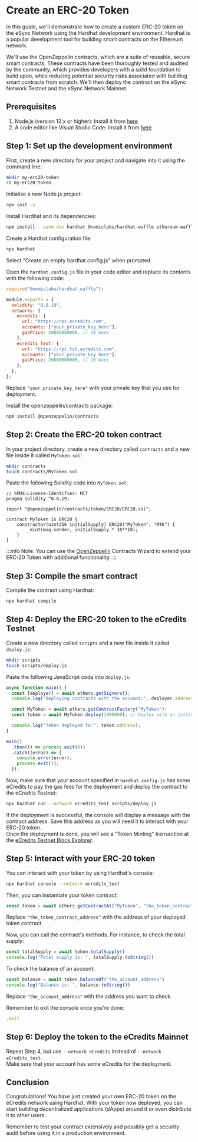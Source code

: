 # Create an ERC-20 Token

In this guide, we'll demonstrate how to create a custom ERC-20 token on the eSync Network using the Hardhat development environment. Hardhat is a popular development tool for building smart contracts on the Ethereum network. 

We'll use the OpenZeppelin contracts, which are a suite of reusable, secure smart contracts. These contracts have been thoroughly tested and audited by the community, which provides developers with a solid foundation to build upon, while reducing potential security risks associated with building smart contracts from scratch. We'll then deploy the contract on the eSync Network Testnet and the eSync Network Mainnet.

## Prerequisites

1. Node.js (version 12.x or higher): Install it from [here](https://nodejs.org/en/download/)
2. A code editor like Visual Studio Code: Install it from [here](https://code.visualstudio.com/download)

## Step 1: Set up the development environment

First, create a new directory for your project and navigate into it using the command line:

```sh
mkdir my-erc20-token
cd my-erc20-token
```

Initialize a new Node.js project:

```sh
npm init -y
```

Install Hardhat and its dependencies:

```sh
npm install --save-dev hardhat @nomiclabs/hardhat-waffle ethereum-waffle chai @nomiclabs/hardhat-ethers ethers
```

Create a Hardhat configuration file:

```sh
npx hardhat
```

Select "Create an empty hardhat.config.js" when prompted.

Open the `hardhat.config.js` file in your code editor and replace its contents with the following code:

```javascript
require("@nomiclabs/hardhat-waffle");

module.exports = {
  solidity: "0.8.19",
  networks: {
    ecredits: {
      url: "https://rpc.ecredits.com",
      accounts: ["your_private_key_here"],
      gasPrice: 20000000000, // 20 Gwei
    },
    ecredits_test: {
      url: "https://rpc.tst.ecredits.com",
      accounts: ["your_private_key_here"],
      gasPrice: 20000000000, // 20 Gwei
    },
  },
};
```

Replace `"your_private_key_here"` with your private key that you use for deployment.  

Install the openzeppelin/contracts package:
```sh
npm install @openzeppelin/contracts
```

## Step 2: Create the ERC-20 token contract

In your project directory, create a new directory called `contracts` and a new file inside it called `MyToken.sol`:

```sh
mkdir contracts
touch contracts/MyToken.sol
```

Paste the following Solidity code into `MyToken.sol`:

```solidity
// SPDX-License-Identifier: MIT
pragma solidity ^0.8.19;

import "@openzeppelin/contracts/token/ERC20/ERC20.sol";

contract MyToken is ERC20 {
    constructor(uint256 initialSupply) ERC20("MyToken", "MTK") {
        _mint(msg.sender, initialSupply * 10**18);
    }
}
```

:::info
Note: You can use the [OpenZeppelin](https://www.openzeppelin.com/contracts) Contracts Wizard to extend your ERC-20 Token with additional functionality.
:::

## Step 3: Compile the smart contract

Compile the contract using Hardhat:

```sh
npx hardhat compile
```

## Step 4: Deploy the ERC-20 token to the eCredits Testnet

Create a new directory called `scripts` and a new file inside it called `deploy.js`:

```sh
mkdir scripts
touch scripts/deploy.js
```

Paste the following JavaScript code into `deploy.js`:

```javascript
async function main() {
  const [deployer] = await ethers.getSigners();
  console.log("Deploying contracts with the account:", deployer.address);

  const MyToken = await ethers.getContractFactory("MyToken");
  const token = await MyToken.deploy(1000000); // Deploy with an initial supply of 1,000,000 tokens

  console.log("Token deployed to:", token.address);
}

main()
  .then(() => process.exit(0))
  .catch((error) => {
    console.error(error);
    process.exit(1);
  });
```

Now, make sure that your account specified in `hardhat.config.js` has some eCredits to pay the gas fees for the deployment and deploy the contract to the eCredits Testnet:

```sh
npx hardhat run --network ecredits_test scripts/deploy.js
```

If the deployment is successful, the console will display a message with the contract address. Save this address as you will need it to interact with your ERC-20 token.  
Once the deployment is done, you will see a "Token Minting" transaction at the [eCredits Testnet Block Explorer](https://explorer.tst.esync.network/).

## Step 5: Interact with your ERC-20 token

You can interact with your token by using Hardhat's console:

```sh
npx hardhat console --network ecredits_test
```

Then, you can instantiate your token contract:

```javascript
const token = await ethers.getContractAt("MyToken", "the_token_contract_address")
```

Replace `"the_token_contract_address"` with the address of your deployed token contract.

Now, you can call the contract's methods. For instance, to check the total supply:

```javascript
const totalSupply = await token.totalSupply()
console.log("Total supply is: ", totalSupply.toString())
```

To check the balance of an account:

```javascript
const balance = await token.balanceOf("the_account_address")
console.log("Balance is: ", balance.toString())
```

Replace `"the_account_address"` with the address you want to check.

Remember to exit the console once you're done:

```javascript
.exit
```

## Step 6: Deploy the token to the eCredits Mainnet

Repeat Step 4, but use `--network eCredits` instead of `--network eCredits_test`.  
Make sure that your account has some eCredits for the deployment.

## Conclusion

Congratulations! You have just created your own ERC-20 token on the eCredits network using Hardhat. With your token now deployed, you can start building decentralized applications (dApps) around it or even distribute it to other users.

Remember to test your contract extensively and possibly get a security audit before using it in a production environment.